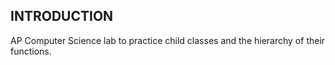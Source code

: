 INTRODUCTION
------------

AP Computer Science lab to practice child classes and the hierarchy of their functions.